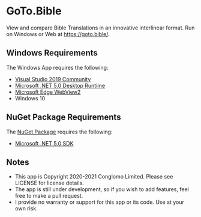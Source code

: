 # GoTo.Bible
View and compare Bible Translations in an innovative interlinear format. Run on Windows or Web at https://goto.bible/.

## Windows Requirements

The Windows App requires the following:
 * [Visual Studio 2019 Community](https://visualstudio.microsoft.com/downloads/)
 * [Microsoft .NET 5.0 Desktop Runtime](https://dotnet.microsoft.com/download/dotnet/5.0)
 * [Microsoft Edge WebView2](https://developer.microsoft.com/en-us/microsoft-edge/webview2/)
 * Windows 10

## NuGet Package Requirements

The [NuGet Package](https://www.nuget.org/packages/GoToBible.Model/) requires the following:
 * [Microsoft .NET 5.0 SDK](https://dotnet.microsoft.com/download/dotnet/5.0)

## Notes
 * This app is Copyright 2020-2021 Conglomo Limited. Please see LICENSE for license details.
 * The app is still under development, so if you wish to add features, feel free to make a pull request.
 * I provide no warranty or support for this app or its code. Use at your own risk.
